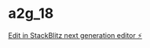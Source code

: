 # a2g_18

[Edit in StackBlitz next generation editor ⚡️](https://stackblitz.com/~/github.com/RemiKoder/a2g_18)